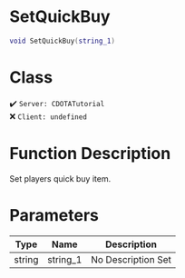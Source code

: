 # SetQuickBuy
```lua
void SetQuickBuy(string_1)
```
# Class
✔️ `Server: CDOTATutorial`  
❌ `Client: undefined`  

# Function Description
Set players quick buy item.
# Parameters
Type|Name|Description
--|--|--
string|string_1|No Description Set
